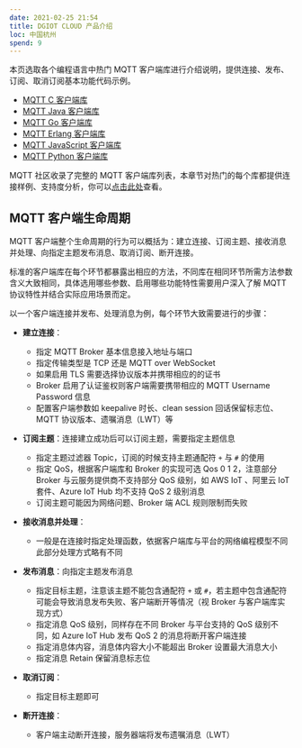 ```yaml
---
date: 2021-02-25 21:54
title: DGIOT CLOUD 产品介绍
loc: 中国杭州
spend: 9
--- 
```


 本页选取各个编程语言中热门 MQTT 客户端库进行介绍说明，提供连接、发布、订阅、取消订阅基本功能代码示例。
 
 - [MQTT C 客户端库](./C-Client.md)
 - [MQTT Java 客户端库](./Java-Client.md)
 - [MQTT Go 客户端库](./Go-Client.md)
 - [MQTT Erlang 客户端库](./Erlang-Client.md)
 - [MQTT JavaScript 客户端库](./Javascript-Client.md)
 - [MQTT Python 客户端库](./Python-Client.md)
 
 MQTT 社区收录了完整的 MQTT 客户端库列表，本章节对热门的每个库都提供连接样例、支持度分析，你可以[点击此处](https://github.com/mqtt/mqtt.github.io/wiki/libraries)查看。
 
 
 ## MQTT 客户端生命周期
 
 MQTT 客户端整个生命周期的行为可以概括为：建立连接、订阅主题、接收消息并处理、向指定主题发布消息、取消订阅、断开连接。
 
 标准的客户端库在每个环节都暴露出相应的方法，不同库在相同环节所需方法参数含义大致相同，具体选用哪些参数、启用哪些功能特性需要用户深入了解 MQTT 协议特性并结合实际应用场景而定。
 
 以一个客户端连接并发布、处理消息为例，每个环节大致需要进行的步骤：
 
 - **建立连接**：
   
   - 指定 MQTT Broker 基本信息接入地址与端口
   - 指定传输类型是 TCP 还是 MQTT over WebSocket
   - 如果启用 TLS 需要选择协议版本并携带相应的的证书
   - Broker 启用了认证鉴权则客户端需要携带相应的 MQTT Username Password 信息
   - 配置客户端参数如 keepalive 时长、clean session 回话保留标志位、MQTT 协议版本、遗嘱消息（LWT）等
   
 - **订阅主题**：连接建立成功后可以订阅主题，需要指定主题信息
 
   - 指定主题过滤器 Topic，订阅的时候支持主题通配符 `+` 与 `#` 的使用
   - 指定 QoS，根据客户端库和 Broker 的实现可选  Qos 0 1 2，注意部分 Broker 与云服务提供商不支持部分 QoS 级别，如 AWS IoT 、阿里云 IoT 套件、Azure IoT Hub 均不支持 QoS 2 级别消息
   - 订阅主题可能因为网络问题、Broker 端 ACL 规则限制而失败
 
 - **接收消息并处理**：
 
   - 一般是在连接时指定处理函数，依据客户端库与平台的网络编程模型不同此部分处理方式略有不同
 
 - **发布消息**：向指定主题发布消息
 
   - 指定目标主题，注意该主题不能包含通配符 `+` 或 `#`，若主题中包含通配符可能会导致消息发布失败、客户端断开等情况（视 Broker 与客户端库实现方式）
   - 指定消息 QoS 级别，同样存在不同 Broker 与平台支持的 QoS 级别不同，如 Azure IoT Hub 发布 QoS 2 的消息将断开客户端连接
   - 指定消息体内容，消息体内容大小不能超出 Broker 设置最大消息大小
   - 指定消息 Retain 保留消息标志位
 
 - **取消订阅**：
 
   - 指定目标主题即可
 
 - **断开连接**：
 
   - 客户端主动断开连接，服务器端将发布遗嘱消息（LWT）